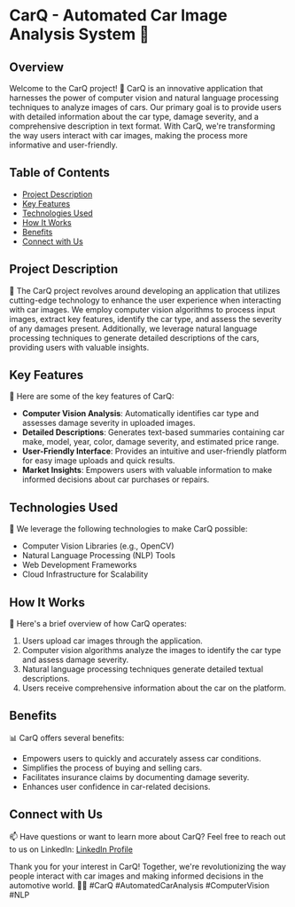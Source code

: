 # CarQ - Automated Car Image Analysis System 🚗

## Overview
Welcome to the CarQ project! 🚗 CarQ is an innovative application that harnesses the power of computer vision and natural language processing techniques to analyze images of cars. Our primary goal is to provide users with detailed information about the car type, damage severity, and a comprehensive description in text format. With CarQ, we're transforming the way users interact with car images, making the process more informative and user-friendly.

## Table of Contents
- [Project Description](#project-description)
- [Key Features](#key-features)
- [Technologies Used](#technologies-used)
- [How It Works](#how-it-works)
- [Benefits](#benefits)
- [Connect with Us](#connect-with-us)

## Project Description
🚀 The CarQ project revolves around developing an application that utilizes cutting-edge technology to enhance the user experience when interacting with car images. We employ computer vision algorithms to process input images, extract key features, identify the car type, and assess the severity of any damages present. Additionally, we leverage natural language processing techniques to generate detailed descriptions of the cars, providing users with valuable insights.

## Key Features
🌟 Here are some of the key features of CarQ:
- **Computer Vision Analysis**: Automatically identifies car type and assesses damage severity in uploaded images.
- **Detailed Descriptions**: Generates text-based summaries containing car make, model, year, color, damage severity, and estimated price range.
- **User-Friendly Interface**: Provides an intuitive and user-friendly platform for easy image uploads and quick results.
- **Market Insights**: Empowers users with valuable information to make informed decisions about car purchases or repairs.

## Technologies Used
🔧 We leverage the following technologies to make CarQ possible:
- Computer Vision Libraries (e.g., OpenCV)
- Natural Language Processing (NLP) Tools
- Web Development Frameworks
- Cloud Infrastructure for Scalability

## How It Works
🤖 Here's a brief overview of how CarQ operates:
1. Users upload car images through the application.
2. Computer vision algorithms analyze the images to identify the car type and assess damage severity.
3. Natural language processing techniques generate detailed textual descriptions.
4. Users receive comprehensive information about the car on the platform.

## Benefits
📊 CarQ offers several benefits:
- Empowers users to quickly and accurately assess car conditions.
- Simplifies the process of buying and selling cars.
- Facilitates insurance claims by documenting damage severity.
- Enhances user confidence in car-related decisions.

## Connect with Us
📫 Have questions or want to learn more about CarQ? Feel free to reach out to us on LinkedIn: [LinkedIn Profile](https://www.linkedin.com/in/kadrisemah/)

Thank you for your interest in CarQ! Together, we're revolutionizing the way people interact with car images and making informed decisions in the automotive world. 🚗📸 #CarQ #AutomatedCarAnalysis #ComputerVision #NLP